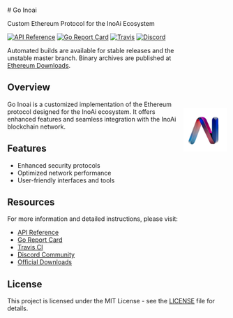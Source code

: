 <img src="./inoai-icon.png" align="right" width="100" style="margin-top: 250px;">
  
  <br>
# Go Inoai

Custom Ethereum Protocol for the InoAi Ecosystem

[![API Reference](https://pkg.go.dev/badge/github.com/ethereum/go-ethereum)](https://pkg.go.dev/github.com/ethereum/go-ethereum?tab=doc)
[![Go Report Card](https://goreportcard.com/badge/github.com/ethereum/go-ethereum)](https://goreportcard.com/report/github.com/ethereum/go-ethereum)
[![Travis](https://app.travis-ci.com/ethereum/go-ethereum.svg?branch=master)](https://app.travis-ci.com/github/ethereum/go-ethereum)
[![Discord](https://img.shields.io/badge/discord-join%20chat-blue.svg)](https://discord.gg/nthXNEv)

Automated builds are available for stable releases and the unstable master branch. Binary archives are published at [Ethereum Downloads](https://geth.ethereum.org/downloads/).

## Overview

Go Inoai is a customized implementation of the Ethereum protocol designed for the InoAi ecosystem. It offers enhanced features and seamless integration with the InoAi blockchain network.

## Features

- Enhanced security protocols
- Optimized network performance
- User-friendly interfaces and tools

## Resources

For more information and detailed instructions, please visit:

- [API Reference](https://pkg.go.dev/github.com/ethereum/go-ethereum?tab=doc)
- [Go Report Card](https://goreportcard.com/report/github.com/ethereum/go-ethereum)
- [Travis CI](https://app.travis-ci.com/github/ethereum/go-ethereum)
- [Discord Community](https://discord.gg/nthXNEv)
- [Official Downloads](https://geth.ethereum.org/downloads/)

## License

This project is licensed under the MIT License - see the [LICENSE](LICENSE) file for details.

